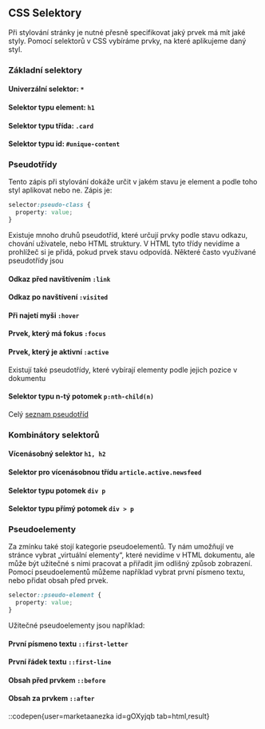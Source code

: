 ## CSS Selektory

Při stylování stránky je nutné přesně specifikovat jaký prvek má mít jaké styly. Pomocí selektorů v CSS vybíráme prvky, na které aplikujeme daný styl.

### Základní selektory

#### Univerzální selektor: `*`

#### Selektor typu element: `h1`

#### Selektor typu třída: `.card`

#### Selektor typu id: `#unique-content`

### Pseudotřídy

Tento zápis při stylování dokáže určit v jakém stavu je element a podle toho styl aplikovat nebo ne. Zápis je:

```css
selector:pseudo-class {
  property: value;
}
```

Existuje mnoho druhů pseudotříd, které určují prvky podle stavu odkazu, chování uživatele, nebo HTML struktury. V HTML tyto třídy nevidíme a prohlížeč si je přidá, pokud prvek stavu odpovídá. Některé často využívané pseudotřídy jsou

#### Odkaz před navštívením `:link`

#### Odkaz po navštívení `:visited`

#### Při najetí myši `:hover`

#### Prvek, který má fokus `:focus`

#### Prvek, který je aktivní `:active`

Existují také pseudotřídy, které vybírají elementy podle jejich pozice v dokumentu

#### Selektor typu n-tý potomek `p:nth-child(n)`

Celý [seznam pseudotříd](https://developer.mozilla.org/en-US/docs/Web/CSS/Pseudo-classes#syntax)

### Kombinátory selektorů

#### Vícenásobný selektor `h1, h2`

#### Selektor pro vícenásobnou třídu `article.active.newsfeed`

#### Selektor typu potomek `div p`

#### Selektor typu přímý potomek `div > p`

### Pseudoelementy

Za zmínku také stojí kategorie pseudoelementů. Ty nám umožňují ve stránce vybrat „virtuální elementy“, které nevidíme v HTML dokumentu, ale může být užitečné s nimi pracovat a přiřadit jim odlišný způsob zobrazení. Pomocí pseudoelementů můžeme například vybrat první písmeno textu, nebo přidat obsah před prvek.

```css
selector::pseudo-element {
  property: value;
}
```

Užitečné pseudoelementy jsou například:

#### První písmeno textu `::first-letter`

#### První řádek textu `::first-line`

#### Obsah před prvkem `::before`

#### Obsah za prvkem `::after`

::codepen{user=marketaanezka id=gOXyjqb tab=html,result}
